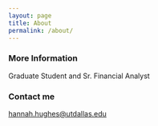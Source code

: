 ```yaml
---
layout: page
title: About
permalink: /about/
---
```


### More Information

Graduate Student and Sr. Financial Analyst

### Contact me

[hannah.hughes@utdallas.edu](mailto:email@domain.com)
